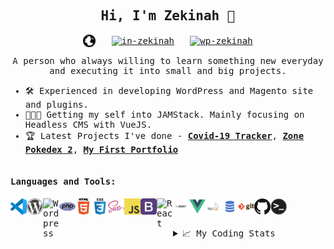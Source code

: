 <samp>
<h2 align="center">Hi, I'm Zekinah 👋</h2>
<p align="center">
<a href="https://www.zekinahlecaros.com/" target="blank"><img align="center" src=https://raw.githubusercontent.com/iconic/open-iconic/master/svg/globe.svg alt="zekinalecaros.com" height="20" width="20" /></a>
&emsp;
<a href="https://ph.linkedin.com/in/zekinah" target="blank"><img align="center" src=https://cdn.jsdelivr.net/npm/simple-icons@3.0.1/icons/linkedin.svg alt="in-zekinah" height="20" width="20" /></a>
  &emsp;
<a href="https://profiles.wordpress.org/zekinah/" target="blank"><img align="center" src=https://cdn.jsdelivr.net/npm/simple-icons@3.0.1/icons/wordpress.svg alt="wp-zekinah" height="20" width="20" /></a>
</p>
<p align="center">
A person who always willing to learn something new everyday and executing it into small and big projects.
</p>

- 🛠 Experienced in developing WordPress and Magento site and plugins.
- 👩🏻‍💻 Getting my self into JAMStack. Mainly focusing on Headless CMS with VueJS.
- 🏆 Latest Projects I've done - **[Covid-19 Tracker](https://github.com/zekinah/pandemiccovid-19)**, **[Zone Pokedex 2](https://github.com/zekinah/zone-pokedex2)**, **[My First Portfolio](https://github.com/zekinah/iamzekinah)** 
<br><br>

#### Languages and Tools:

<img align="left" alt="Visual Studio Code" width="26px" src="https://raw.githubusercontent.com/github/explore/80688e429a7d4ef2fca1e82350fe8e3517d3494d/topics/visual-studio-code/visual-studio-code.png" />
<img align="left" alt="Wordpress" width="26px" src="https://raw.githubusercontent.com/github/explore/80688e429a7d4ef2fca1e82350fe8e3517d3494d/topics/wordpress/wordpress.png" />
<img align="left" alt="Wordpress" width="26px" src="https://avatars.githubusercontent.com/u/168457?s=26" />
<img align="left" alt="PHP" width="26px" src="https://raw.githubusercontent.com/github/explore/80688e429a7d4ef2fca1e82350fe8e3517d3494d/topics/php/php.png" />
<img align="left" alt="HTML5" width="26px" src="https://raw.githubusercontent.com/github/explore/80688e429a7d4ef2fca1e82350fe8e3517d3494d/topics/html/html.png" />
<img align="left" alt="CSS3" width="26px" src="https://raw.githubusercontent.com/github/explore/80688e429a7d4ef2fca1e82350fe8e3517d3494d/topics/css/css.png" />
<img align="left" alt="Sass" width="26px" src="https://raw.githubusercontent.com/github/explore/80688e429a7d4ef2fca1e82350fe8e3517d3494d/topics/sass/sass.png" />
<img align="left" alt="JavaScript" width="26px" src="https://raw.githubusercontent.com/github/explore/80688e429a7d4ef2fca1e82350fe8e3517d3494d/topics/javascript/javascript.png" />
<img align="left" alt="React" width="26px" src="https://raw.githubusercontent.com/github/explore/80688e429a7d4ef2fca1e82350fe8e3517d3494d/topics/bootstrap/bootstrap.png" />
<img align="left" alt="React" width="26px" src="https://avatars.githubusercontent.com/u/22138497?s=26" />
<img align="left" alt="JavaScript" width="26px" src="https://raw.githubusercontent.com/github/explore/80688e429a7d4ef2fca1e82350fe8e3517d3494d/topics/jquery/jquery.png" />
<img align="left" alt="React" width="26px" src="https://raw.githubusercontent.com/github/explore/80688e429a7d4ef2fca1e82350fe8e3517d3494d/topics/vue/vue.png" />
<img align="left" alt="MySQL" width="26px" src="https://raw.githubusercontent.com/github/explore/80688e429a7d4ef2fca1e82350fe8e3517d3494d/topics/mysql/mysql.png" />
<img align="left" alt="SQL" width="26px" src="https://raw.githubusercontent.com/github/explore/80688e429a7d4ef2fca1e82350fe8e3517d3494d/topics/sql/sql.png" />
<img align="left" alt="Git" width="26px" src="https://raw.githubusercontent.com/github/explore/80688e429a7d4ef2fca1e82350fe8e3517d3494d/topics/git/git.png" />
<img align="left" alt="GitHub" width="26px" src="https://raw.githubusercontent.com/github/explore/78df643247d429f6cc873026c0622819ad797942/topics/github/github.png" />
<img align="left" alt="Terminal" width="26px" src="https://raw.githubusercontent.com/github/explore/80688e429a7d4ef2fca1e82350fe8e3517d3494d/topics/terminal/terminal.png" />


<br><br>

<details>
    <summary>📈 My Coding Stats</summary>

<!--START_SECTION:waka-->
![Code Time](http://img.shields.io/badge/Code%20Time-2%2C611%20hrs%2023%20mins-blue)

**🐱 My GitHub Data** 

> 🏆 0 Contributions in the Year 2023
 > 
> 📦 161.7 kB Used in GitHub's Storage 
 > 
> 🚫 Not Opted to Hire
 > 
> 📜 30 Public Repositories 
 > 
> 🔑 32 Private Repositories  
 > 
**I'm a Night 🦉** 

```text
🌞 Morning        9 commits       ██░░░░░░░░░░░░░░░░░░░░░░░   08.41 % 
🌆 Daytime       21 commits       █████░░░░░░░░░░░░░░░░░░░░   19.63 % 
🌃 Evening       45 commits       ██████████░░░░░░░░░░░░░░░   42.06 % 
🌙 Night         32 commits       ███████░░░░░░░░░░░░░░░░░░   29.91 % 

```
📅 **I'm Most Productive on Saturday** 

```text
Monday          10 commits       ██░░░░░░░░░░░░░░░░░░░░░░░   09.35 % 
Tuesday          5 commits       █░░░░░░░░░░░░░░░░░░░░░░░░   04.67 % 
Wednesday       15 commits       ███░░░░░░░░░░░░░░░░░░░░░░   14.02 % 
Thursday         9 commits       ██░░░░░░░░░░░░░░░░░░░░░░░   08.41 % 
Friday          16 commits       ███░░░░░░░░░░░░░░░░░░░░░░   14.95 % 
Saturday        26 commits       ██████░░░░░░░░░░░░░░░░░░░   24.30 % 
Sunday          26 commits       ██████░░░░░░░░░░░░░░░░░░░   24.30 % 

```


📊 **This Week I Spent My Time On** 

```text
💬 Programming Languages: 
PHP                      17 hrs 42 mins      ██████████████████░░░░░░░   71.77 % 
JavaScript               3 hrs 11 mins       ███░░░░░░░░░░░░░░░░░░░░░░   12.91 % 
CSS                      2 hrs 50 mins       ██░░░░░░░░░░░░░░░░░░░░░░░   11.49 % 
Other                    43 mins             ░░░░░░░░░░░░░░░░░░░░░░░░░   02.96 % 
Text                     12 mins             ░░░░░░░░░░░░░░░░░░░░░░░░░   00.87 % 

```

**I Mostly Code in PHP** 

```text
PHP                      33 repos            ███████████████░░░░░░░░░░   60.00 % 
CSS                      7 repos             ███░░░░░░░░░░░░░░░░░░░░░░   12.73 % 
JavaScript               6 repos             ██░░░░░░░░░░░░░░░░░░░░░░░   10.91 % 
HTML                     5 repos             ██░░░░░░░░░░░░░░░░░░░░░░░   09.09 % 
Vue                      4 repos             █░░░░░░░░░░░░░░░░░░░░░░░░   07.27 % 

```



 Last Updated on 10/02/2023 08:16:38 UTC
<!--END_SECTION:waka-->
</details>
</samp>
